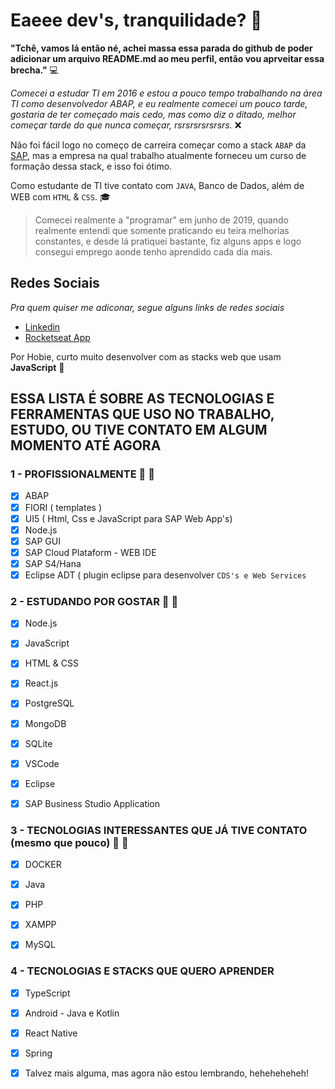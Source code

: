 # Eaeee dev's, tranquilidade? :grimacing:

<!-- **Lenonnn/lenonnn** is a ✨ _special_ ✨ repository because its `README.md` (this file) appears on your GitHub profile. -->

**"Tchê, vamos lá então né, achei massa essa parada do github de poder adicionar um arquivo README.md ao meu perfil, então vou aprveitar essa brecha."** :computer:

*Comecei a estudar TI em 2016 e estou a pouco tempo trabalhando na área TI como desenvolvedor ABAP, e eu realmente comecei um pouco tarde, gostaria de ter começado mais cedo, mas como diz o ditado, melhor começar tarde do que nunca começar, rsrsrsrsrsrsrs.* :x:

Não foi fácil logo no começo de carreira começar como a stack ```ABAP``` da [SAP](https://www.sap.com/brazil/index.html), mas a empresa na qual trabalho atualmente forneceu um curso de formação dessa stack, e isso foi ótimo.

Como estudante de TI tive contato com ```JAVA```, Banco de Dados, além de WEB com ```HTML``` & ```CSS```. :mortar_board:

> Comecei realmente a "programar" em junho de 2019, quando realmente entendi que somente praticando eu teira melhorias constantes, e desde lá pratiquei bastante, fiz alguns apps e logo consegui emprego aonde tenho aprendido cada dia mais.

## Redes Sociais

*Pra quem quiser me adiconar, segue alguns links de redes sociais*

- [Linkedin](https://www.linkedin.com/in/lenon-soares-389394150/)
- [Rocketseat App](https://app.rocketseat.com.br/me/lenon-1566895621)

Por Hobie, curto muito desenvolver com as stacks web que usam **JavaScript** :blue_heart:

## ESSA LISTA É SOBRE AS TECNOLOGIAS E FERRAMENTAS QUE USO NO TRABALHO, ESTUDO, OU TIVE CONTATO EM ALGUM MOMENTO ATÉ AGORA

### 1 - PROFISSIONALMENTE :hammer: :wrench:

- [X] ABAP
- [x] FIORI ( templates )
- [X] UI5 ( Html, Css e JavaScript para SAP Web App's)
- [X] Node.js
- [x] SAP GUI
- [X] SAP Cloud Plataform - WEB IDE
- [x] SAP S4/Hana
- [x] Eclipse ADT ( plugin eclipse para desenvolver ```CDS's e Web Services ```

### 2 - ESTUDANDO POR GOSTAR :battery: :blue_heart:

- [x] Node.js
- [x] JavaScript
- [x] HTML & CSS
- [x] React.js
- [x] PostgreSQL
- [x] MongoDB
- [x] SQLite
- [x] VSCode
- [x] Eclipse
- [x] SAP Business Studio Application


### 3 - TECNOLOGIAS INTERESSANTES QUE JÁ TIVE CONTATO (mesmo que pouco) :mag_right: :pushpin:

- [X] DOCKER
- [x] Java
- [x] PHP
- [x] XAMPP
- [x] MySQL


### 4 - TECNOLOGIAS E STACKS QUE QUERO APRENDER

- [x] TypeScript
- [x] Android - Java e Kotlin
- [x] React Native
- [x] Spring
- [x] Talvez mais alguma, mas agora não estou lembrando, heheheheheh!




